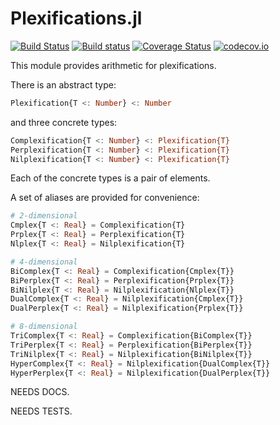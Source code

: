 # Plexifications.jl

[![Build Status](https://travis-ci.org/meirizarrygelpi/Plexifications.jl.svg?branch=master)](https://travis-ci.org/meirizarrygelpi/Plexifications.jl) [![Build status](https://ci.appveyor.com/api/projects/status/in796bf5m0fecub4?svg=true)](https://ci.appveyor.com/project/meirizarrygelpi/plexifications-jl) [![Coverage Status](https://coveralls.io/repos/github/meirizarrygelpi/Plexifications.jl/badge.svg?branch=master)](https://coveralls.io/github/meirizarrygelpi/Plexifications.jl?branch=master) [![codecov.io](http://codecov.io/github/meirizarrygelpi/Plexifications.jl/coverage.svg?branch=master)](http://codecov.io/github/meirizarrygelpi/Plexifications.jl?branch=master)

This module provides arithmetic for plexifications.

There is an abstract type:
```julia
Plexification{T <: Number} <: Number
```
and three concrete types:
```julia
Complexification{T <: Number} <: Plexification{T}
Perplexification{T <: Number} <: Plexification{T}
Nilplexification{T <: Number} <: Plexification{T}
```
Each of the concrete types is a pair of elements.

A set of aliases are provided for convenience:
```julia
# 2-dimensional
Cmplex{T <: Real} = Complexification{T}
Prplex{T <: Real} = Perplexification{T}
Nlplex{T <: Real} = Nilplexification{T}

# 4-dimensional
BiComplex{T <: Real} = Complexification{Cmplex{T}}
BiPerplex{T <: Real} = Perplexification{Prplex{T}}
BiNilplex{T <: Real} = Nilplexification{Nlplex{T}}
DualComplex{T <: Real} = Nilplexification{Cmplex{T}}
DualPerplex{T <: Real} = Nilplexification{Prplex{T}}

# 8-dimensional
TriComplex{T <: Real} = Complexification{BiComplex{T}}
TriPerplex{T <: Real} = Perplexification{BiPerplex{T}}
TriNilplex{T <: Real} = Nilplexification{BiNilplex{T}}
HyperComplex{T <: Real} = Nilplexification{DualComplex{T}}
HyperPerplex{T <: Real} = Nilplexification{DualPerplex{T}}
```

NEEDS DOCS.

NEEDS TESTS.